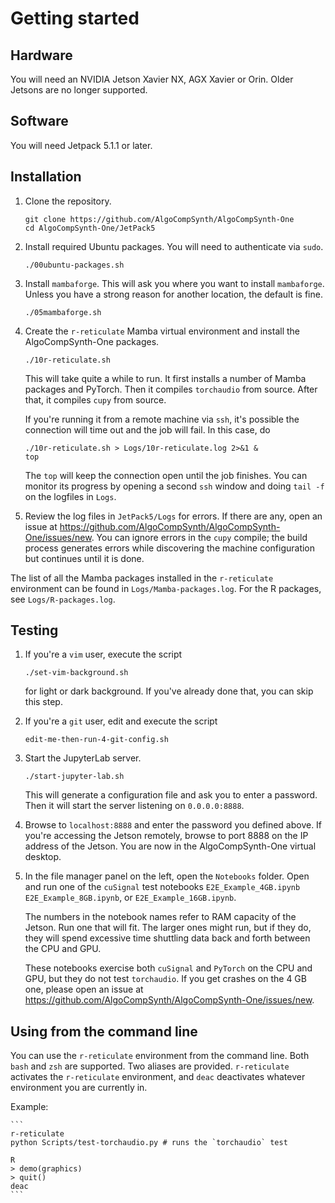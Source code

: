 # Getting started

## Hardware
You will need an NVIDIA Jetson Xavier NX, AGX Xavier or Orin. Older
Jetsons are no longer supported.

## Software
You will need Jetpack 5.1.1 or later.

## Installation

1. Clone the repository.

    ```
    git clone https://github.com/AlgoCompSynth/AlgoCompSynth-One
    cd AlgoCompSynth-One/JetPack5
    ```

2. Install required Ubuntu packages. You will need to authenticate
via `sudo`.

    ```
    ./00ubuntu-packages.sh
    ```

3. Install `mambaforge`. This will ask you where you want to install
`mambaforge`. Unless you have a strong reason for another location,
the default is fine.

    ```
    ./05mambaforge.sh
    ```

4. Create the `r-reticulate` Mamba virtual environment and install
the AlgoCompSynth-One packages.

    ```
    ./10r-reticulate.sh
    ```

    This will take quite a while to run. It first installs a number
of Mamba packages and PyTorch. Then it compiles `torchaudio` from
source. After that, it compiles `cupy` from source.

    If you're running it from a remote machine via `ssh`, it's 
possible the connection will time out and the job will fail. In this
case, do

    ```
    ./10r-reticulate.sh > Logs/10r-reticulate.log 2>&1 &
    top
    ```

    The `top` will keep the connection open until the job finishes.
You can monitor its progress by opening a second `ssh` window and
doing `tail -f` on the logfiles in `Logs`.

5. Review the log files in `JetPack5/Logs` for errors. If there
are any, open an issue at
<https://github.com/AlgoCompSynth/AlgoCompSynth-One/issues/new>.
You can ignore errors in the `cupy` compile; the build process
generates errors while discovering the machine configuration
but continues until it is done.

The list of all the Mamba packages installed in the `r-reticulate`
environment can be found in `Logs/Mamba-packages.log`. For the
R packages, see `Logs/R-packages.log`.

## Testing

1. If you're a `vim` user, execute the script

    ```
    ./set-vim-background.sh
    ```

    for light or dark background. If you've already done that, you
can skip this step.

2. If you're a `git` user, edit and execute the script

    ```
    edit-me-then-run-4-git-config.sh
    ```

3. Start the JupyterLab server.

    ```
    ./start-jupyter-lab.sh
    ```

    This will generate a configuration file and ask you to enter a
password. Then it will start the server listening on `0.0.0.0:8888`.

4. Browse to `localhost:8888` and enter the password you defined above.
If you're accessing the Jetson remotely, browse to port 8888 on the
IP address of the Jetson. You are now in the AlgoCompSynth-One
virtual desktop.

5. In the file manager panel on the left, open the `Notebooks` folder.
Open and run one of the `cuSignal` test notebooks `E2E_Example_4GB.ipynb`
`E2E_Example_8GB.ipynb`, or `E2E_Example_16GB.ipynb`.

   The numbers in the notebook names refer to RAM capacity of the Jetson.
Run one that will fit. The larger ones might run, but if they do,
they will spend excessive time shuttling data back and forth between
the CPU and GPU.

    These notebooks exercise both `cuSignal` and `PyTorch` on the CPU and
GPU, but they do not test `torchaudio`. If you get crashes on the
4 GB one, please open an issue at
<https://github.com/AlgoCompSynth/AlgoCompSynth-One/issues/new>.

## Using from the command line
You can use the `r-reticulate` environment from the command line. Both
`bash` and `zsh` are supported. Two aliases are provided.
`r-reticulate` activates the `r-reticulate` environment, and `deac`
deactivates whatever environment you are currently in.

Example:

    ```
    r-reticulate
    python Scripts/test-torchaudio.py # runs the `torchaudio` test

    R
    > demo(graphics)
    > quit()
    deac
    ```
